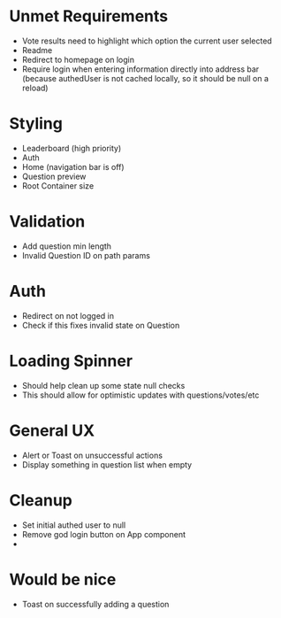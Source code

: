 # Unmet Requirements
- Vote results need to highlight which option the current user selected
- Readme
- Redirect to homepage on login
- Require login when entering information directly into address bar (because authedUser is not cached locally, so it should be null on a reload)

# Styling
- Leaderboard (high priority)
- Auth
- Home (navigation bar is off)
- Question preview
- Root Container size

# Validation
- Add question min length
- Invalid Question ID on path params

# Auth
- Redirect on not logged in
- Check if this fixes invalid state on Question

# Loading Spinner
- Should help clean up some state null checks
- This should allow for optimistic updates with questions/votes/etc
 
 # General UX
 - Alert or Toast on unsuccessful actions
 - Display something in question list when empty
 
# Cleanup
- Set initial authed user to null
- Remove god login button on App component 
- 

# Would be nice
- Toast on successfully adding a question
